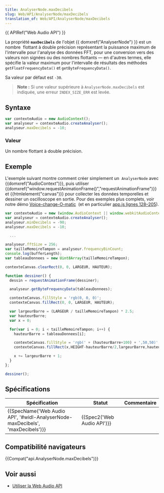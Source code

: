 ```yaml
---
title: AnalyserNode.maxDecibels
slug: Web/API/AnalyserNode/maxDecibels
translation_of: Web/API/AnalyserNode/maxDecibels
---
```

{{ APIRef("Web Audio API") }}

La propriété **`maxDecibels`** de l'objet {{ domxref("AnalyserNode") }} est un nombre  flottant à double précision représentant la puissance maximum de l'intervalle pour l'analyse des données FFT, pour une conversion vers des valeurs non signées ou des nombres flottants — en d'autres termes, elle spécifie la valeur maximum pour l'intervalle de résultats des méthodes `getFloatFrequencyData()` et `getByteFrequencyData()`.

Sa valeur par défaut est `-30`.

> **Note :** Si une valeur supérieure à `AnalyserNode.maxDecibels` est indiquée, une erreur `INDEX_SIZE_ERR` est levée.

## Syntaxe

```js
var contexteAudio = new AudioContext();
var analyseur = contexteAudio.createAnalyser();
analyseur.maxDecibels = -10;
```

### Valeur

Un nombre flottant à double précision.

## Exemple

L'exemple suivant montre comment créer simplement un  `AnalyserNode` avec {{domxref("AudioContext")}}, puis utiliser  {{domxref("window.requestAnimationFrame()","requestAnimationFrame")}} et {{htmlelement("canvas")}} pour collecter les données temporelles et dessiner un oscilloscope en sortie. Pour des exemples plus complets, voir notre démo [Voice-change-O-matic](http://mdn.github.io/voice-change-o-matic/)  (et en particulier [app.js lignes 128–205](https://github.com/mdn/voice-change-o-matic/blob/gh-pages/scripts/app.js#L128-L205)).

```js
var contexteAudio = new (window.AudioContext || window.webkitAudioContext)();
var analyseur = contexteAudio.createAnalyser();
analyseur.minDecibels = -90;
analyseur.maxDecibels = -10;

  ...

analyseur.fftSize = 256;
var tailleMemoireTampon = analyseur.frequencyBinCount;
console.log(bufferLength);
var tableauDonnees = new Uint8Array(tailleMemoireTampon);

contexteCanvas.clearRect(0, 0, LARGEUR, HAUTEUR);

function dessiner() {
  dessin = requestAnimationFrame(dessiner);

  analyseur.getByteFrequencyData(tableauDonnees);

  contexteCanvas.fillStyle = 'rgb(0, 0, 0)';
  contexteCanvas.fillRect(0, 0, LARGEUR, HAUTEUR);

  var largeurBarre = (LARGEUR / tailleMemoireTampon) * 2.5;
  var hauteurBarre;
  var x = 0;

  for(var i = 0; i < tailleMemoireTampon; i++) {
    hauteurBarre = tableauDonnees[i];

    contexteCanvas.fillStyle = 'rgb(' + (hauteurBarre+100) + ',50,50)';
    contexteCanvas.fillRect(x,HEIGHT-hauteurBarre/2,largeurBarre,hauteurBarre/2);

    x += largeurBarre + 1;
  }
};

dessiner();
```

## Spécifications

| Spécification                                                                                            | Statut                               | Commentaire |
| -------------------------------------------------------------------------------------------------------- | ------------------------------------ | ----------- |
| {{SpecName('Web Audio API', '#widl-AnalyserNode-maxDecibels', 'maxDecibels')}} | {{Spec2('Web Audio API')}} |             |

## Compatibilité navigateurs

{{Compat("api.AnalyserNode.maxDecibels")}}

## Voir aussi

- [Utiliser la Web Audio API](/fr/docs/Web_Audio_API/Using_Web_Audio_API)
